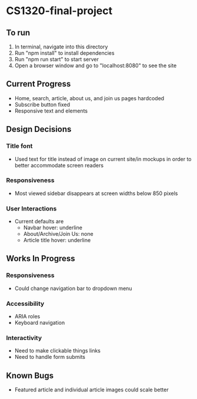 # CS1320-final-project

## To run
1. In terminal, navigate into this directory
2. Run "npm install" to install dependencies
3. Run "npm run start" to start server
4. Open a browser window and go to "localhost:8080" to see the site

## Current Progress
- Home, search, article, about us, and join us pages hardcoded
- Subscribe button fixed
- Responsive text and elements

## Design Decisions
### Title font
- Used text for title instead of image on current site/in mockups in order to better accommodate screen readers
### Responsiveness
- Most viewed sidebar disappears at screen widths below 850 pixels
### User Interactions
- Current defaults are
    - Navbar hover: underline
    - About/Archive/Join Us: none
    - Article title hover: underline

## Works In Progress
### Responsiveness
- Could change navigation bar to dropdown menu
### Accessibility
- ARIA roles
- Keyboard navigation
### Interactivity
- Need to make clickable things links
- Need to handle form submits

## Known Bugs
- Featured article and individual article images could scale better
